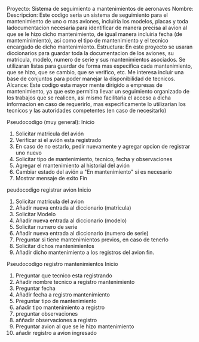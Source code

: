 Proyecto: Sistema de seguimiento a mantenimientos de aeronaves
Nombre: 
Descripcion: Este codigo seria un sistema de seguimiento para el mantenimiento de uno o mas aviones, incluiria los modelos, placas y toda ladocumentacion necesaria para identificar de manera precisa al avion al que se le hizo dicho mantenimiento, de igual manera incluiria fecha (de manteminimiento), asi como el tipo de mantenimiento y el tecnico encargado de dicho mantenimiento.
Estructura: En este proyecto se usaran diccionarios para guardar toda la documentacion de los aviones, su matricula, modelo, numero de serie y sus mantenimientos asociados.
            Se utilizaran listas para guardar de forma mas especifica cada mantenimiento, que se hizo, que se cambio, que se verifico, etc.
            Me interesa incluir una base de conjuntos para poder manejar la disponibilidad de tecnicos.
Alcance: Este codigo esta mayor mente dirigido a empresas de mantenimiento, ya que este permitira llevar un seguimiento organizado de los trabajos que se realicen, asi mismo facilitaria el acceso a dicha informacion en caso de requerirlo, mas especificamente lo utilizarian los tecnicos y las autoridades competentes (en caso de necesitarlo)

Pseudocodigo (muy general):
Inicio 
1. Solicitar matricula del avión
2. Verificar si el avión esta registrado
3. En caso de no estarlo, pedir nuevamente y agregar opcion de registrar uno nuevo
4. Solicitar tipo de mantenimiento, tecnico, fecha y observaciones
5. Agregar el mantenimiento al historial del avión 
6. Cambiar estado del avión a "En mantenimiento" si es necesario 
7. Mostrar mensaje de exito
Fin 


peudocodigo registrar avion
Inicio
1. Solicitar matricula del avion
2. Añadir nueva entrada al diccionario (matricula)
3. Solicitar Modelo 
4. Añadir nueva entrada al diccionario (modelo)
5. Solicitar numero de serie
6. Añadir nueva entrada al diccionario (numero de serie)
7. Preguntar si tiene mantenimientos previos, en caso de tenerlo
8. Solicitar dichos mantenimientos 
9. Añadir dicho mantenimiento a los registros del avion
fin.

Pseudocodigo registro mantenimientos
Inicio
1. Preguntar que tecnico esta registrando
2. Añadir nombre tecnico a registro mantenimiento 
3. Preguntar fecha
4. Añadir fecha a registro mantenimiento
5. Preguntar tipo de mantenimiento 
6. añadir tipo mantenimiento a registro
7. preguntar observaciones
8. aññadir observaciones a registro
9. Preguntar avion al que se le hizo mantenimiento
10. añadir registro a avion ingresado 